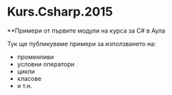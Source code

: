 # Kurs.Csharp.2015
**Примери от първите модули на курса за C# в Аула

Тук ще публикуваме примери за използването на:
* променливи
* условни оператори
* цикли
* класове
* и т.н.
